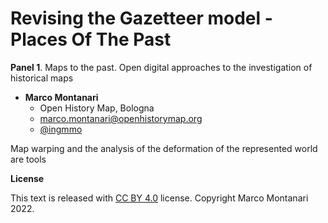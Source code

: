 # Revising the Gazetteer model - Places Of The Past

**Panel 1**. Maps to the past. Open digital approaches to the investigation of historical maps

- **Marco Montanari**
  - Open History Map, Bologna
  - [marco.montanari@openhistorymap.org](mailto:marco.montanari@openhistorymap.org)
  - [@ingmmo](https://twitter.com/ingmmo)


Map warping and the analysis of the deformation of the represented world are tools 


**License**

This text is released with [CC BY 4.0](https://creativecommons.org/licenses/by/4.0/) license. Copyright Marco Montanari 2022.